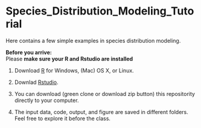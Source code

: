 # Species_Distribution_Modeling_Tutorial
Here contains a few simple examples in species distribution modeling. 

**Before you arrive:**  
Please **make sure your R and Rstudio are installed**

1. Download [R](http://archive.linux.duke.edu/cran/) for Windows, (Mac) OS X, or Linux.

2. Downlad [Rstudio](https://rstudio.com/products/rstudio/download/#download). 

3. You can download (green clone or download zip button) this repositority directly to your computer.  

4. The input data, code, output, and figure are saved in different folders. Feel free to explore it before the class. 
